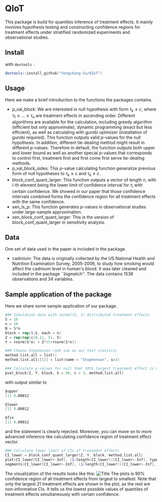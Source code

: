  # QIoT

This package is build for quantiles inference of treatment effects. It mainly involves hypothesis testing and constructing confidence regions for treatment effects under stratified randomized experiments and observational studies.

## Install
with `devtools `:
```S
devtools::install_github("Yongchang-Su/QIoT")
```


## Usage

Here we make a brief introduction to the functions the packages contains.

- p_val_block: We are interested in null hypothesis with form $\tau_{k}\le c$, where $\tau_{1}\le \ldots \le \tau_{n}$ are treatment effects in ascending order. Different algorithms are available for the calculation, including greedy algorithm (efficient but only approximate), dynamic programming (exact but less efficient), as well as calculating with gurobi optimizer (installation of gurobi required). This function outputs valid $p$-values for the null hypothesis. In addition, different tie-dealing method might result in different $p$-values. Therefore in default, the function outputs both upper and lower bound as well as another special $p$-values that corresponds to control first, treatment first and first come first serve tie-dealing methods.
- p_val_block_sides: This $p$-value calculating function generalize previous form of null hypotheses to $\tau_{k}\ge c$ and $\tau_{k}\ne c$.
- block_conf_quant_larger: This function outputs a vector of length $n$, with $i$-th element being the lower limit of confidence interval for $\tau_{i}$ with certain confidence. We showed in our paper that those confidence intervals combined forms the confidence region for all treatment effects with the same confidence.
- sen_ls_p: This function generates $p$-values in observational studies under large-sample approximation.
- sen_block_conf_quant_larger: This is the version of block_conf_quant_larger in sensitivity analysis.

## Data
One set of data used in the paper is included in the package.

- cadmium: The data is originally collected by the US National Health and Nutrition Examination Survey, 2005-2006, to study how smoking would affect the cadmium level in human's blood. It was later cleaned and included in the package ``bigmatch''. The data contains 1536 observations and 34 variables.

## Sample application of the package

Here we share some sample application of our package.

```S
### Simulation data with normal(5, 1) distributed treatment effects
S = 10
n = 10
N = S*n
block = rep(1:S, each = n)
Z = rep(rep(c(0,1), 5), S)
Y = rnorm(S*n) + Z*(5+rnorm(S*n))

### Choose Stephenson rank sum as our test statistic
method.list.all = list()
method.list.all[[1]] = list(name = "Stephenson", s=3)

### Calculate p-values for null that 10th largest treatment effect is no more than 3
pval_block(Z, Y, block, k = 90, c = 3, method.list.all)
```
with output similar to
```S
$upper
[1] 0.00012

$lower
[1] 0.00012

$fix
[1] 0.00012
```
and the statement is clearly rejected. Moreover, you can move on to more advanced inference like calculating confidence region of treatment effect vector.
```S
### Calculate lower limit of CIs of treatment effects
CI_lower = block_conf_quant_larger(Z, Y, block, method.list.all)
plot(CI_lower[CI_lower>-Inf], (1:length(CI_lower))[CI_lower>-Inf], type = "p", xlab = "c", ylab = "k", cex = 1.5, col = "black", pch = 18)
segments(CI_lower[CI_lower>-Inf], (1:length(CI_lower))[CI_lower>-Inf], 5, (1:length(CI_lower))[CI_lower>-Inf], lty= 2)
```
The visualization of the results looks like this:
![Title](https://i.postimg.cc/m2jD9RbR/Rplot.png)
The plots is 90% confidence region of all treatment effects from largest to smallest. Note that only the largest 21 treatment effects are shown in the plot, as the rest are non-informative CIs. It tells us the lowest possible values of quantiles of treatment effects simultaneously with certain confidence.


